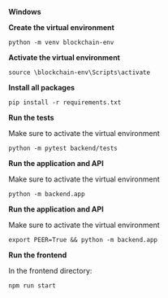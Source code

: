 **Windows**

**Create the virtual environment**

```
python -m venv blockchain-env
```

**Activate the virtual environment**

```
source \blockchain-env\Scripts\activate
```

**Install all packages**

```
pip install -r requirements.txt
```

**Run the tests**

Make sure to activate the virtual environment
```
python -m pytest backend/tests
```

**Run the application and API**

Make sure to activate the virtual environment
```
python -m backend.app
```

**Run the application and API**

Make sure to activate the virtual environment
```
export PEER=True && python -m backend.app
```

**Run the frontend**

In the frontend directory:
```
npm run start
```